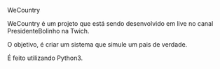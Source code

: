 WeCountry

WeCountry é um projeto que está sendo desenvolvido em live no canal PresidenteBolinho na Twich.

O objetivo, é criar um sistema que simule um pais de verdade.

É feito utilizando Python3.